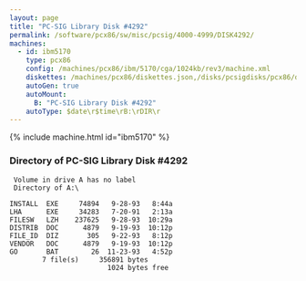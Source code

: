```yaml
---
layout: page
title: "PC-SIG Library Disk #4292"
permalink: /software/pcx86/sw/misc/pcsig/4000-4999/DISK4292/
machines:
  - id: ibm5170
    type: pcx86
    config: /machines/pcx86/ibm/5170/cga/1024kb/rev3/machine.xml
    diskettes: /machines/pcx86/diskettes.json,/disks/pcsigdisks/pcx86/diskettes.json
    autoGen: true
    autoMount:
      B: "PC-SIG Library Disk #4292"
    autoType: $date\r$time\rB:\rDIR\r
---
```


{% include machine.html id="ibm5170" %}

### Directory of PC-SIG Library Disk #4292

     Volume in drive A has no label
     Directory of A:\

    INSTALL  EXE     74894   9-28-93   8:44a
    LHA      EXE     34283   7-20-91   2:13a
    FILESW   LZH    237625   9-28-93  10:29a
    DISTRIB  DOC      4879   9-19-93  10:12p
    FILE_ID  DIZ       305   9-22-93   8:12p
    VENDOR   DOC      4879   9-19-93  10:12p
    GO       BAT        26  11-23-93   4:52p
            7 file(s)     356891 bytes
                            1024 bytes free
